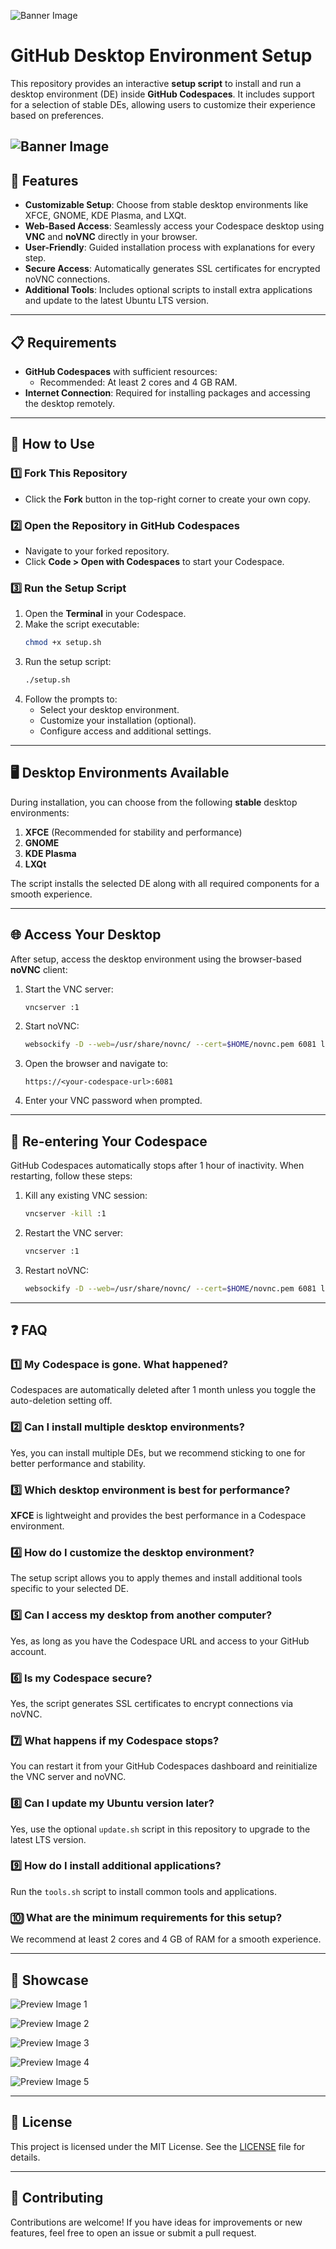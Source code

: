 ![Banner Image](./banner.png)

# GitHub Desktop Environment Setup

This repository provides an interactive **setup script** to install and run a desktop environment (DE) inside **GitHub Codespaces**. It includes support for a selection of stable DEs, allowing users to customize their experience based on preferences.

![Banner Image](./banner1.png)
---

## 🚀 Features

- **Customizable Setup**: Choose from stable desktop environments like XFCE, GNOME, KDE Plasma, and LXQt.
- **Web-Based Access**: Seamlessly access your Codespace desktop using **VNC** and **noVNC** directly in your browser.
- **User-Friendly**: Guided installation process with explanations for every step.
- **Secure Access**: Automatically generates SSL certificates for encrypted noVNC connections.
- **Additional Tools**: Includes optional scripts to install extra applications and update to the latest Ubuntu LTS version.

---

## 📋 Requirements

- **GitHub Codespaces** with sufficient resources:
  - Recommended: At least 2 cores and 4 GB RAM.
- **Internet Connection**: Required for installing packages and accessing the desktop remotely.

---

## 📂 How to Use

### 1️⃣ Fork This Repository
- Click the **Fork** button in the top-right corner to create your own copy.

### 2️⃣ Open the Repository in GitHub Codespaces
- Navigate to your forked repository.
- Click **Code > Open with Codespaces** to start your Codespace.

### 3️⃣ Run the Setup Script
1. Open the **Terminal** in your Codespace.
2. Make the script executable:
   ```bash
   chmod +x setup.sh
   ```
3. Run the setup script:
   ```bash
   ./setup.sh
   ```
4. Follow the prompts to:
   - Select your desktop environment.
   - Customize your installation (optional).
   - Configure access and additional settings.

---

## 🖥️ Desktop Environments Available

During installation, you can choose from the following **stable** desktop environments:

1. **XFCE** (Recommended for stability and performance)
2. **GNOME**
3. **KDE Plasma**
4. **LXQt**

The script installs the selected DE along with all required components for a smooth experience.

---

## 🌐 Access Your Desktop

After setup, access the desktop environment using the browser-based **noVNC** client:

1. Start the VNC server:
   ```bash
   vncserver :1
   ```
2. Start noVNC:
   ```bash
   websockify -D --web=/usr/share/novnc/ --cert=$HOME/novnc.pem 6081 localhost:5901
   ```
3. Open the browser and navigate to:
   ```
   https://<your-codespace-url>:6081
   ```
4. Enter your VNC password when prompted.

---

## 🔄 Re-entering Your Codespace

GitHub Codespaces automatically stops after 1 hour of inactivity. When restarting, follow these steps:

1. Kill any existing VNC session:
   ```bash
   vncserver -kill :1
   ```
2. Restart the VNC server:
   ```bash
   vncserver :1
   ```
3. Restart noVNC:
   ```bash
   websockify -D --web=/usr/share/novnc/ --cert=$HOME/novnc.pem 6081 localhost:5901
   ```

---

## ❓ FAQ

### 1️⃣ My Codespace is gone. What happened?
Codespaces are automatically deleted after 1 month unless you toggle the auto-deletion setting off.

### 2️⃣ Can I install multiple desktop environments?
Yes, you can install multiple DEs, but we recommend sticking to one for better performance and stability.

### 3️⃣ Which desktop environment is best for performance?
**XFCE** is lightweight and provides the best performance in a Codespace environment.

### 4️⃣ How do I customize the desktop environment?
The setup script allows you to apply themes and install additional tools specific to your selected DE.

### 5️⃣ Can I access my desktop from another computer?
Yes, as long as you have the Codespace URL and access to your GitHub account.

### 6️⃣ Is my Codespace secure?
Yes, the script generates SSL certificates to encrypt connections via noVNC.

### 7️⃣ What happens if my Codespace stops?
You can restart it from your GitHub Codespaces dashboard and reinitialize the VNC server and noVNC.

### 8️⃣ Can I update my Ubuntu version later?
Yes, use the optional `update.sh` script in this repository to upgrade to the latest LTS version.

### 9️⃣ How do I install additional applications?
Run the `tools.sh` script to install common tools and applications.

### 🔟 What are the minimum requirements for this setup?
We recommend at least 2 cores and 4 GB of RAM for a smooth experience.

---

## 🌟 Showcase 

![Preview Image 1](./preview1.png)

![Preview Image 2](./preview2.png)

![Preview Image 3](./preview3.png)

![Preview Image 4](./preview4.png)

![Preview Image 5](./preview5.png)

---

## 📖 License

This project is licensed under the MIT License. See the [LICENSE](LICENSE) file for details.

---

## 🤝 Contributing

Contributions are welcome! If you have ideas for improvements or new features, feel free to open an issue or submit a pull request.
